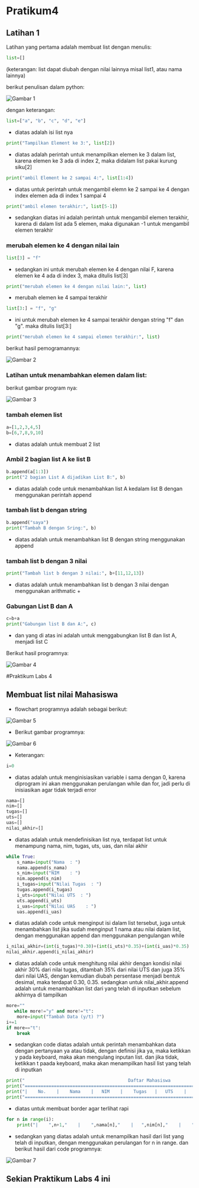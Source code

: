 # Pratikum4

## Latihan 1

Latihan yang pertama adalah membuat list dengan menulis:
```python
list=[] 
```
(keterangan: list dapat diubah dengan nilai lainnya misal list1, atau nama lainnya)

berikut penulisan dalam python:

![Gambar 1](ssan/List1.png)

dengan keterangan:
```python
list=["a", "b", "c", "d", "e"]
```
- diatas adalah isi list nya

```python
print("Tampilkan Element ke 3:", list[2])
```
- diatas adalah perintah untuk menampilkan elemen ke 3 dalam list, karena elemen ke 3 ada di index 2, maka didalam list pakai kurung siku[2]

```python
print("ambil Element ke 2 sampai 4:", list[1:4]) 
```
- diatas untuk perintah untuk mengambil elemn ke 2 sampai ke 4 dengan index elemen ada di index 1 sampai 4

```python
print("ambil elemen terakhir:", list[5-1])
```
- sedangkan diatas ini adalah perintah untuk mengambil elemen terakhir, karena di dalam list ada 5 elemen, maka digunakan -1 untuk mengambil elemen terakhir


### merubah elemen ke 4 dengan nilai lain
```python
list[3] = "f" 
```
- sedangkan ini untuk merubah elemen ke 4 dengan nilai F, karena elemen ke 4 ada di index 3, maka ditulis list[3]

```python
print("merubah elemen ke 4 dengan nilai lain:", list)
```
- merubah elemen ke 4 sampai terakhir

```python
list[3:] = "f", "g" 
```
- ini untuk merubah elemen ke 4 sampai terakhir dengan string "f" dan "g". maka ditulis list[3:]

```python
print("merubah elemen ke 4 sampai elemen terakhir:", list)
```
berikut hasil pemogramannya:

![Gambar 2](ssan/Listhasil1.png)


### Latihan untuk menambahkan elemen dalam list:

berikut gambar program nya:

![Gambar 3](ssan/List2.png)

### tambah elemen list
```python
a=[1,2,3,4,5]
b=[6,7,8,9,10]
```
- diatas adalah untuk membuat 2 list


### Ambil 2 bagian list A ke list B

```python
b.append(a[1:3])
print("2 bagian List A dijadikan List B:", b)
```
- diatas adalah code untuk menambahkan list A kedalam list B dengan menggunakan perintah append

### tambah list b dengan string
```python
b.append("saya")
print("Tambah B dengan Sring:", b)
```
- diatas adalah untuk menambahkan list B dengan string menggunakan append

### tambah list b dengan 3 nilai
```python
print("Tambah list b dengan 3 nilai:", b+[11,12,13])
```
- diatas adalah untuk menambahkan list b dengan 3 nilai dengan menggunakan arithmatic +

### Gabungan List B dan A
```python
c=b+a
print("Gabungan list B dan A:", c)
```
- dan yang di atas ini adalah untuk menggabungkan list B dan list A, menjadi list C

Berikut hasil programnya:

![Gambar 4](ssan/Listhasil2.png)


#Praktikum Labs 4

## Membuat list nilai Mahasiswa

- flowchart programnya adalah sebagai berikut:

![Gambar 5](screenshot/flowchart_list_nilai_mahasiswa.png)

- Berikut gambar programnya:

![Gambar 6](screenshot/List_Nilai_Mahasiswa1.PNG)

- Keterangan:
```python
i=0
```
- diatas adalah untuk  menginisiasikan variable i sama dengan 0, karena diprogram ini akan menggunakan perulangan while dan for, jadi perlu di inisiasikan agar tidak terjadi error 

```python
nama=[]
nim=[]
tugas=[]
uts=[]
uas=[]
nilai_akhir=[]
```
- diatas adalah untuk mendefinisikan list nya, terdapat list untuk menampung nama, nim, tugas, uts, uas, dan nilai akhir

```python
while True:
    s_nama=input("Nama  : ")
    nama.append(s_nama)
    s_nim=input("NIM    : ")
    nim.append(s_nim)
    i_tugas=input("Nilai Tugas  : ")
    tugas.append(i_tugas)
    i_uts=input("Nilai UTS  : ")
    uts.append(i_uts)
    i_uas=input("Nilai UAS    : ")
    uas.append(i_uas)
```
- diatas adalah code untuk menginput isi dalam list tersebut, juga untuk menambahkan list jika sudah menginput 1 nama atau nilai dalam list, dengan menggunakan append dan menggunakan pengulangan while

```python
i_nilai_akhir=(int(i_tugas)*0.30)+(int(i_uts)*0.35)+(int(i_uas)*0.35)
nilai_akhir.append(i_nilai_akhir)
```
- diatas adalah code untuk menghitung nilai akhir dengan kondisi nilai akhir 30% dari nilai tugas, ditambah 35% dari nilai UTS dan juga 35% dari nilai UAS, dengan kemudian diubah persentase menjadi bentuk desimal, maka terdapat 0.30, 0.35. sedangkan untuk nilai_akhir.append adalah untuk menambahkan list dari yang telah di inputkan sebelum akhirnya di tampilkan

```python
more=""
   while more!="y" and more!="t":
    more=input("Tambah Data (y/t) ?")
i+=1
if more=="t":
    break
```
- sedangkan code diatas adalah untuk perintah menambahkan data dengan pertanyaan ya atau tidak, dengan definisi jika ya, maka ketikkan y pada keyboard, maka akan mengulang inputan list. dan jika tidak, ketikkan t paada keyboard, maka akan menampilkan hasil list yang telah di inputkan

```python
print("                                       Daftar Mahasiswa                               ")
print("======================================================================================")
print("|    No.    |    Nama    |   NIM    |    Tugas   |   UTS    |    UAS    |    Akhir   |")
print("======================================================================================")
```
- diatas untuk membuat border agar terlihat rapi

```python
for n in range(i):
    print("|    ",n+1,"    |    ",nama[n],"    |   ",nim[n],"    |    ",tugas[n],"   |   ",uts[n],"    |    ",uas[n],"    |    ",nilai_akhir[n],"   |")
```
- sedangkan yang diatas adalah untuk menampilkan hasil dari list yang telah di inputkan, dengan menggunakan perulangan for n in range. dan berikut hasil dari code programnya:

![Gambar 7](screenshot/List_Nilai_Mahasiswa.PNG)

## Sekian Praktikum Labs 4 ini
